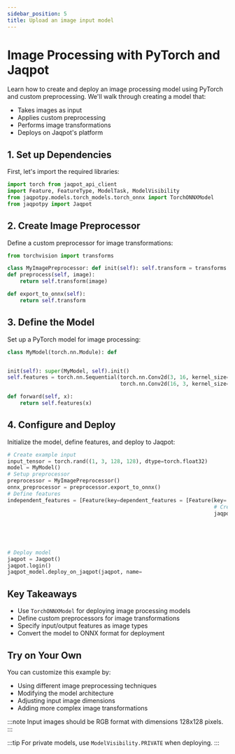 ```yaml
---
sidebar_position: 5
title: Upload an image input model
---
```


# Image Processing with PyTorch and Jaqpot

Learn how to create and deploy an image processing model using PyTorch and custom preprocessing. We'll walk through creating a model that:

* Takes images as input
* Applies custom preprocessing
* Performs image transformations
* Deploys on Jaqpot's platform

## 1. Set up Dependencies

First, let's import the required libraries:

```python
import torch from jaqpot_api_client 
import Feature, FeatureType, ModelTask, ModelVisibility 
from jaqpotpy.models.torch_models.torch_onnx import TorchONNXModel 
from jaqpotpy import Jaqpot

```

## 2. Create Image Preprocessor

Define a custom preprocessor for image transformations:

```python
from torchvision import transforms

class MyImagePreprocessor: def init(self): self.transform = transforms.Compose([ transforms.Resize((128, 128)), transforms.ToTensor(), transforms.Normalize( mean=[0.485, 0.456, 0.406], std=[0.229, 0.224, 0.225] ) ])
def preprocess(self, image):
    return self.transform(image)

def export_to_onnx(self):
    return self.transform

```

## 3. Define the Model

Set up a PyTorch model for image processing:

```python
class MyModel(torch.nn.Module): def


init(self): super(MyModel, self).init()
self.features = torch.nn.Sequential(torch.nn.Conv2d(3, 16, kernel_size=3, padding=1), torch.nn.ReLU(),
                                    torch.nn.Conv2d(16, 3, kernel_size=3, padding=1), torch.nn.Sigmoid) )

def forward(self, x):
    return self.features(x)
```

## 4. Configure and Deploy

Initialize the model, define features, and deploy to Jaqpot:

```python
# Create example input
input_tensor = torch.rand((1, 3, 128, 128), dtype=torch.float32)
model = MyModel()
# Setup preprocessor
preprocessor = MyImagePreprocessor()
onnx_preprocessor = preprocessor.export_to_onnx()
# Define features
independent_features = [Feature(key=dependent_features = [Feature(key=
                                                                  # Create Jaqpot model
                                                                  jaqpot_model = TorchONNXModel(model=model,
                                                                                                input_example=input_tensor,
                                                                                                task=ModelTask.REGRESSION,
                                                                                                independent_features=independent_features,
                                                                                                dependent_features=dependent_features,
                                                                                                onnx_preprocessor=onnx_preprocessor, )
# Deploy model
jaqpot = Jaqpot()
jaqpot.login()
jaqpot_model.deploy_on_jaqpot(jaqpot, name=

```

## Key Takeaways

* Use `TorchONNXModel` for deploying image processing models
* Define custom preprocessors for image transformations
* Specify input/output features as image types
* Convert the model to ONNX format for deployment

## Try on Your Own

You can customize this example by:
* Using different image preprocessing techniques
* Modifying the model architecture
* Adjusting input image dimensions
* Adding more complex image transformations

:::note
Input images should be RGB format with dimensions 128x128 pixels.
:::

:::tip
For private models, use `ModelVisibility.PRIVATE` when deploying.
:::
